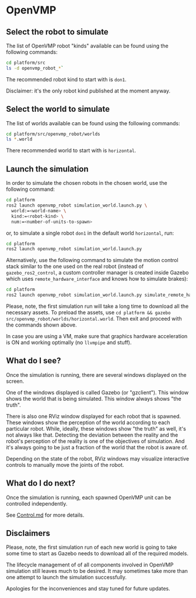 # OpenVMP

## Select the robot to simulate

The list of OpenVMP robot "kinds" available can be found using the following commands:

```bash
cd platform/src
ls -d openvmp_robot_*`
```

The recommended robot kind to start with is `don1`.

Disclaimer: it's the only robot kind published at the moment anyway.

## Select the world to simulate

The list of worlds available can be found using the following commands:

```bash
cd platform/src/openvmp_robot/worlds
ls *.world
```

There recommended world to start with is `horizontal`.

## Launch the simulation

In order to simulate the chosen robots in the chosen world,
use the following command:

```bash
cd platform
ros2 launch openvmp_robot simulation_world.launch.py \
  world:=<world-name> \
  kind:=<robot-kind> \
  num:=<number-of-units-to-spawn>
```

or, to simulate a single robot `don1`
in the default world `horizontal`, run:

```bash
cd platform
ros2 launch openvmp_robot simulation_world.launch.py
```

Alternatively, use the following command to simulate the motion control stack
similar to the one used on the real robot
(instead of `gazebo_ros2_control`, a custom controller manager is created inside
Gazebo which uses `remote_hardware_interface` and knows how to simulate brakes):

```bash
cd platform
ros2 launch openvmp_robot simulation_world.launch.py simulate_remote_hardware_interface:=true
```

Please, note, the first simulation run will take a long time to download all
the necessary assets.
To preload the assets, use `cd platform && gazebo src/openvmp_robot/worlds/horizontal.world`. Then exit and proceed with the commands shown above.

In case you are using a VM, make sure that graphics hardware acceleration is ON and working optimally (no `llvmpipe` and stuff).

<!-- 

## Spawn the robots manually

Far advanced users, there may be a desire to spawn robots manually.

First, launch the simulated world without spawning the robots automatically.
That can be done using the following command:

```
ros2 launch openvmp_robot simulation_world.py world:=<world-name>
```

or, to launch the default world (`world:=horizontal`), simply run:

```
ros2 launch openvmp_robot simulation_world.py
```

Once the simulation is running, OpenVMP units can be spawn manually
using the `Insert` tab to insert any model that starts with `OpenVMP: `.
Once the robot appears, the corresponding (specific to the model of the unit inserted) launch script has to be used to spawn all ROS2 nodes required for its operation. In case of `OpenVMP: don1`, the following command should be used:

```
ros2 launch openvmp_robot_don1 robot.py id:=<id-of-the-robot>
```

where `<id-of-the-robot>` could be seen in the Gazebo UI at the end of the name of the spawned entity. For example, the ID of `openvmp_robot_don1_XYZ1` is `XYZ1`.

-->

## What do I see?

Once the simulation is running,
there are several windows displayed on the screen.

One of the windows displayed is called Gazebo (or "gzclient").
This window shows the world that is being simulated.
This window always shows "the truth".

There is also one RViz window displayed for each robot that is spawned.
These windows show the perception of the world according
to each particular robot.
While, ideally, these windows show "the truth" as well, it's not always like that. Detecting the deviation between the reality and the robot's perception of the reality is one of the objectives of simulation.
And it's always going to be just a fraction of the world
that the robot is aware of.

Depending on the state of the robot, RViz windows may visualize
interactive controls to manually move the joints of the robot.

## What do I do next?

Once the simulation is running, each spawned OpenVMP unit can be controlled independently.

See [Control.md](./Control.md) for more details.

## Disclaimers

Please, note, the first simulation run of each new world is going to take some time to start as Gazebo needs to download all of the required models.

The lifecycle management of of all components involved in OpenVMP simulation
still leaves much to be desired. It may sometimes take more than one attempt
to launch the simulation successfully.

Apologies for the inconveniences and stay tuned for future updates.
